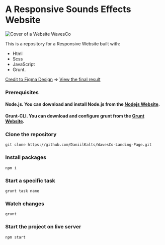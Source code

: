 # A Responsive Sounds Effects Website

![Cover of a Website WavesCo](https://github.com/DaniilKalts/WavesCo-Landing-Page/assets/109500182/2580c9b5-47b1-446a-81f9-9a9e3f711f34)

This is a repository for a Responsive Website built with:

- Html
- Scss
- JavaScript
- Grunt.

[Credit to Figma Design](<https://www.figma.com/file/lL4EaVPzGSF1ydrCbQpAwl/Sounds-effect-library---responsive-landing-page-(Community)?type=design&node-id=264-713&mode=design&t=ZL69nWmo93Atw1Ga-0>)
=>
[View the final result](https://wavesco-kd.netlify.app/)

### Prerequisites

#### Node.js. You can download and install Node.js from the [Nodejs Website](https://nodejs.org/en/download).

#### Grunt-CLI. You can download and configure grunt from the [Grunt Website](https://gruntjs.com/getting-started).

### Clone the repository

```
git clone https://github.com/DaniilKalts/WavesCo-Landing-Page.git
```

### Install packages

```
npm i
```

### Start a specific task

```
grunt task name
```

### Watch changes

```
grunt
```

### Start the project on live server

```
npm start
```
